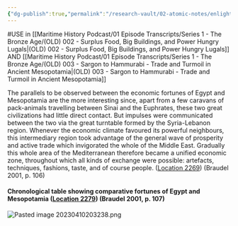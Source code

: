 ```yaml
---
{"dg-publish":true,"permalink":"/research-vault/02-atomic-notes/enlightening-parallels-and-table-comparing-the-economic-fortunes-and-timelines-of-egypt-and-mesopotamia/"}
---
```


#USE in [[Maritime History Podcast/01 Episode Transcripts/Series 1 - The Bronze Age/(OLD) 002 - Surplus Food, Big Buildings, and Power Hungry Lugals\|(OLD) 002 - Surplus Food, Big Buildings, and Power Hungry Lugals]] AND [[Maritime History Podcast/01 Episode Transcripts/Series 1 - The Bronze Age/(OLD) 003 - Sargon to Hammurabi - Trade and Turmoil in Ancient Mesopotamia\|(OLD) 003 - Sargon to Hammurabi - Trade and Turmoil in Ancient Mesopotamia]]

The parallels to be observed between the economic fortunes of Egypt and Mesopotamia are the more interesting since, apart from a few caravans of pack-animals travelling between Sinai and the Euphrates, these two great civilizations had little direct contact. But impulses were communicated between the two via the great turntable formed by the Syria-Lebanon region. Whenever the economic climate favoured its powerful neighbours, this intermediary region took advantage of the general wave of prosperity and active trade which invigorated the whole of the Middle East. Gradually this whole area of the Mediterranean therefore became a unified economic zone, throughout which all kinds of exchange were possible: artefacts, techniques, fashions, taste, and of course people. ([Location 2269](https://readwise.io/to_kindle?action=open&asin=B004FEFSCC&location=2269)) (Braudel 2001, p. 106)

#### Chronological table showing comparative fortunes of Egypt and Mesopotamia ([Location 2279](https://readwise.io/to_kindle?action=open&asin=B004FEFSCC&location=2279)) (Braudel 2001, p. 107)

![Pasted image 20230410203238.png](/img/user/zz%20Images%20Dump/Pasted%20image%2020230410203238.png)